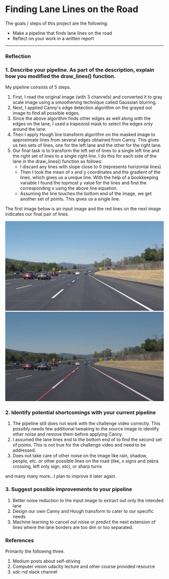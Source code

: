 # **Finding Lane Lines on the Road**

<!-- ## Writeup Template

### You can use this file as a template for your writeup if you want to submit it as a markdown file. But feel free to use some other method and submit a pdf if you prefer.


---
**Finding Lane Lines on the Road**
 -->


The goals / steps of this project are the following:
* Make a pipeline that finds lane lines on the road
* Reflect on your work in a written report


[//]: # (Image References)

[image1]: ./test_images/solidWhiteCurve.jpg "Source image"
[image2]: ./test_images_output/solidWhiteCurve.jpg "Final image"

---

### Reflection

### 1. Describe your pipeline. As part of the description, explain how you modified the draw_lines() function.

My pipeline consists of 5 steps.

1. First, I read the original image (with 3 channels) and converted it to gray scale image using a smoothening technique called Gaussian blurring.
2. Next, I applied Canny's edge detection algorithm on the grayed out image to find all possible edges.
3. Since the above algorithm finds other edges as well along with the edges on the lane, I used a trapezoid mask to select the edges only around the lane.
4. Then I apply Hough line transform algorithm on the masked image to approximate lines from several edges obtained from Canny. This gives us two sets of lines, one for the left lane and the other for the right lane.
5. Our final task is to transform the left set of lines to a single left line and the right set of lines to a single right line. I do this for each side of the lane in the draw_lines() function as follows:
    * I discard any lines with slope close to 0 (represents horizontal lines)
    * Then I took the mean of x and y coordinates and the gradient of the lines, which gives us a unique line. With the help of a bookkeeping variable I found the topmost y value for the lines and find the corresponding x using the above line equation.
    * Assuming the line touches the bottom end of the image, we get another set of points. This gives us a single line.

The first image below is an input image and the red lines on the next image indicates our final pair of lines.

![Source image][image1]
![Final image with two lines describing ends of the lane][image2]

### 2. Identify potential shortcomings with your current pipeline

1. The pipeline still does not work with the challenge video correctly. This possibly needs few additional tweaking to the source image to identify other noise and remove them before applying Canny.
2. I assumed the lane lines end to the bottom end of to find the second set of points. This is not true for the challenge video and need to be addressed.
3. Does not take care of other noise on the image like rain, shadow, people, etc. or other possible lines on the road (like, x signs and zebra crossing, left only sign, etc), or sharp turns

and many many more...I plan to improve it later again.


### 3. Suggest possible improvements to your pipeline

1. Better noise reduction to the input image to extract out only the intended lane
2. Design our own Canny and Hough transform to cater to our specific needs
3. Machine learning to cancel out noise or predict the next extension of lines where the lane borders are too dim or too separated.

### References
Primarily the following three.

1. Medium posts about self-driving
2. Computer vision udacity lecture and other course provided resource
3. sdc-nd slack channel
